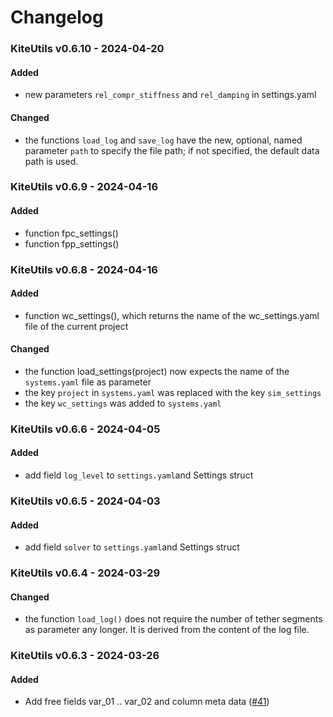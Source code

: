 # Changelog
### KiteUtils v0.6.10 - 2024-04-20
#### Added
- new parameters `rel_compr_stiffness` and `rel_damping` in settings.yaml 

#### Changed
- the functions `load_log` and `save_log` have the new, optional, named parameter `path` to specify the file path;
  if not specified, the default data path is used.

### KiteUtils v0.6.9 - 2024-04-16
#### Added
- function fpc_settings()
- function fpp_settings()

### KiteUtils v0.6.8 - 2024-04-16
#### Added
- function wc_settings(), which returns the name of the wc_settings.yaml file of the current project
#### Changed
- the function load_settings(project) now expects the name of the `systems.yaml` file as parameter
- the key `project` in `systems.yaml` was replaced with the key `sim_settings`
- the key `wc_settings` was added to `systems.yaml`

### KiteUtils v0.6.6 - 2024-04-05
#### Added
- add field `log_level` to `settings.yaml`and Settings struct

### KiteUtils v0.6.5 - 2024-04-03
#### Added
- add field `solver` to `settings.yaml`and Settings struct

### KiteUtils v0.6.4 - 2024-03-29
#### Changed
- the function `load_log()` does not require the number of tether segments as parameter any longer. It is derived from the content of the log file.

### KiteUtils v0.6.3 - 2024-03-26
#### Added
- Add free fields var_01 .. var_02 and column meta data ([#41](https://github.com/ufechner7/KiteUtils.jl/pull/41))

